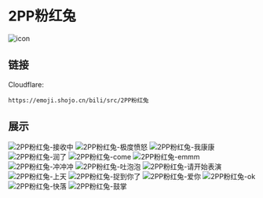 # 2PP粉红兔
![icon](https://emoji.shojo.cn/bili/src/2PP粉红兔/icon.png)
## 链接
Cloudflare:
```
https://emoji.shojo.cn/bili/src/2PP粉红兔
```
## 展示
![2PP粉红兔-接收中](https://emoji.shojo.cn/bili/src/2PP粉红兔/2PP粉红兔-接收中.png)
![2PP粉红兔-极度愤怒](https://emoji.shojo.cn/bili/src/2PP粉红兔/2PP粉红兔-极度愤怒.png)
![2PP粉红兔-我康康](https://emoji.shojo.cn/bili/src/2PP粉红兔/2PP粉红兔-我康康.png)
![2PP粉红兔-润了](https://emoji.shojo.cn/bili/src/2PP粉红兔/2PP粉红兔-润了.png)
![2PP粉红兔-come](https://emoji.shojo.cn/bili/src/2PP粉红兔/2PP粉红兔-come.png)
![2PP粉红兔-emmm](https://emoji.shojo.cn/bili/src/2PP粉红兔/2PP粉红兔-emmm.png)
![2PP粉红兔-冲冲冲](https://emoji.shojo.cn/bili/src/2PP粉红兔/2PP粉红兔-冲冲冲.png)
![2PP粉红兔-吐泡泡](https://emoji.shojo.cn/bili/src/2PP粉红兔/2PP粉红兔-吐泡泡.png)
![2PP粉红兔-请开始表演](https://emoji.shojo.cn/bili/src/2PP粉红兔/2PP粉红兔-请开始表演.png)
![2PP粉红兔-上天](https://emoji.shojo.cn/bili/src/2PP粉红兔/2PP粉红兔-上天.png)
![2PP粉红兔-捉到你了](https://emoji.shojo.cn/bili/src/2PP粉红兔/2PP粉红兔-捉到你了.png)
![2PP粉红兔-爱你](https://emoji.shojo.cn/bili/src/2PP粉红兔/2PP粉红兔-爱你.png)
![2PP粉红兔-ok](https://emoji.shojo.cn/bili/src/2PP粉红兔/2PP粉红兔-ok.png)
![2PP粉红兔-快落](https://emoji.shojo.cn/bili/src/2PP粉红兔/2PP粉红兔-快落.png)
![2PP粉红兔-鼓掌](https://emoji.shojo.cn/bili/src/2PP粉红兔/2PP粉红兔-鼓掌.png)
